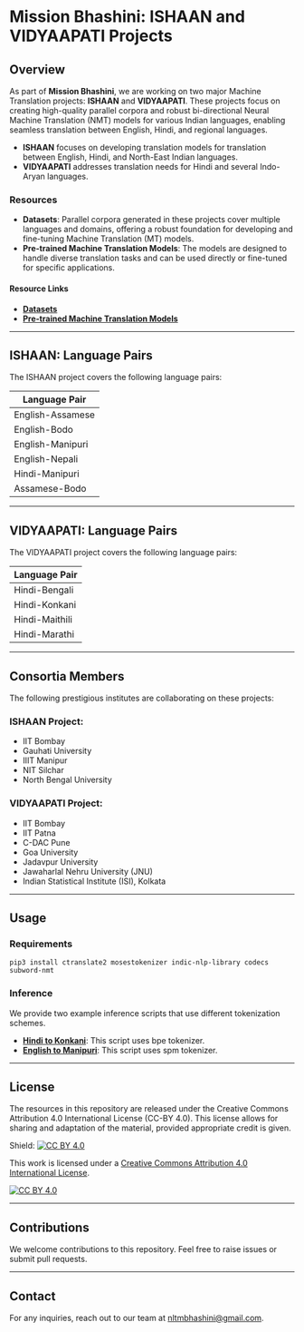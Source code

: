 
# Mission Bhashini: ISHAAN and VIDYAAPATI Projects

## Overview

As part of **Mission Bhashini**, we are working on two major Machine Translation projects: **ISHAAN** and **VIDYAAPATI**. These projects focus on creating high-quality parallel corpora and robust bi-directional Neural Machine Translation (NMT) models for various Indian languages, enabling seamless translation between English, Hindi, and regional languages.

- **ISHAAN** focuses on developing translation models for translation between English, Hindi, and North-East Indian languages.
- **VIDYAAPATI** addresses translation needs for Hindi and several Indo-Aryan languages.

### Resources

- **Datasets**: Parallel corpora generated in these projects cover multiple languages and domains, offering a robust foundation for developing and fine-tuning Machine Translation (MT) models.
- **Pre-trained Machine Translation Models**: The models are designed to handle diverse translation tasks and can be used directly or fine-tuned for specific applications.

#### Resource Links
- [**Datasets**](https://www.cfilt.iitb.ac.in/bhashini_deployments/)
- [**Pre-trained Machine Translation Models**](https://www.cfilt.iitb.ac.in/bhashini_deployments/)


---

## ISHAAN: Language Pairs 

The ISHAAN project covers the following language pairs:

| Language Pair         |
|-----------------------|
| English-Assamese      |
| English-Bodo          |
| English-Manipuri      | 
| English-Nepali        | 
| Hindi-Manipuri        | 
| Assamese-Bodo         |


---

## VIDYAAPATI: Language Pairs

The VIDYAAPATI project covers the following language pairs:

| Language Pair         |
|-----------------------|
| Hindi-Bengali         |
| Hindi-Konkani         |
| Hindi-Maithili        |
| Hindi-Marathi         |

---

## Consortia Members

The following prestigious institutes are collaborating on these projects:

### ISHAAN Project:
- IIT Bombay
- Gauhati University
- IIIT Manipur
- NIT Silchar
- North Bengal University

### VIDYAAPATI Project:
- IIT Bombay
- IIT Patna
- C-DAC Pune
- Goa University
- Jadavpur University
- Jawaharlal Nehru University (JNU)
- Indian Statistical Institute (ISI), Kolkata


---
## Usage 
### Requirements
`pip3 install ctranslate2 mosestokenizer indic-nlp-library codecs subword-nmt`

### Inference

We provide two example inference scripts that use different tokenization schemes. 
- [**Hindi to Konkani**](scripts/translate-hi-ko.py): This script uses bpe tokenizer.
- [**English to Manipuri**](scripts/translate-en-mn.py): This script uses spm tokenizer.




---

## License
The resources in this repository are released under the Creative Commons Attribution 4.0 International License (CC-BY 4.0). This license allows for sharing and adaptation of the material, provided appropriate credit is given.



Shield: [![CC BY 4.0][cc-by-shield]][cc-by]

This work is licensed under a
[Creative Commons Attribution 4.0 International License][cc-by].

[cc-by]: http://creativecommons.org/licenses/by/4.0/
[cc-by-image]: https://i.creativecommons.org/l/by/4.0/88x31.png
[cc-by-shield]: https://img.shields.io/badge/License-CC%20BY%204.0-lightgrey.svg

[![CC BY 4.0][cc-by-image]][cc-by]


---




## Contributions

We welcome contributions to this repository. Feel free to raise issues or submit pull requests.

---

## Contact

For any inquiries, reach out to our team at [nltmbhashini@gmail.com](mailto:nltmbhashini@gmail.com).
